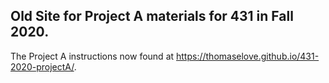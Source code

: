 ## Old Site for Project A materials for 431 in Fall 2020.

The Project A instructions now found at https://thomaselove.github.io/431-2020-projectA/.

